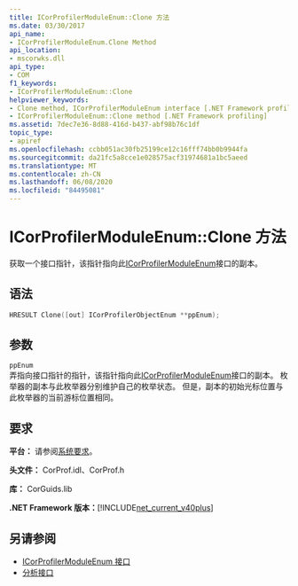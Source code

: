 ```yaml
---
title: ICorProfilerModuleEnum::Clone 方法
ms.date: 03/30/2017
api_name:
- ICorProfilerModuleEnum.Clone Method
api_location:
- mscorwks.dll
api_type:
- COM
f1_keywords:
- ICorProfilerModuleEnum::Clone
helpviewer_keywords:
- Clone method, ICorProfilerModuleEnum interface [.NET Framework profiling]
- ICorProfilerModuleEnum::Clone method [.NET Framework profiling]
ms.assetid: 7dec7e36-8d88-416d-b437-abf98b76c1df
topic_type:
- apiref
ms.openlocfilehash: ccbb051ac30fb25199ce12c16fff74bb0b9944fa
ms.sourcegitcommit: da21fc5a8cce1e028575acf31974681a1bc5aeed
ms.translationtype: MT
ms.contentlocale: zh-CN
ms.lasthandoff: 06/08/2020
ms.locfileid: "84495081"
---
```

# <a name="icorprofilermoduleenumclone-method"></a>ICorProfilerModuleEnum::Clone 方法
获取一个接口指针，该指针指向此[ICorProfilerModuleEnum](icorprofilermoduleenum-interface.md)接口的副本。  
  
## <a name="syntax"></a>语法  
  
```cpp  
HRESULT Clone([out] ICorProfilerObjectEnum **ppEnum);  
```  
  
## <a name="parameters"></a>参数  
 `ppEnum`  
 弄指向接口指针的指针，该指针指向此[ICorProfilerModuleEnum](icorprofilermoduleenum-interface.md)接口的副本。 枚举器的副本与此枚举器分别维护自己的枚举状态。 但是，副本的初始光标位置与此枚举器的当前游标位置相同。  
  
## <a name="requirements"></a>要求  
 **平台：** 请参阅[系统要求](../../get-started/system-requirements.md)。  
  
 **头文件：** CorProf.idl、CorProf.h  
  
 **库：** CorGuids.lib  
  
 **.NET Framework 版本：**[!INCLUDE[net_current_v40plus](../../../../includes/net-current-v40plus-md.md)]  
  
## <a name="see-also"></a>另请参阅

- [ICorProfilerModuleEnum 接口](icorprofilermoduleenum-interface.md)
- [分析接口](profiling-interfaces.md)
